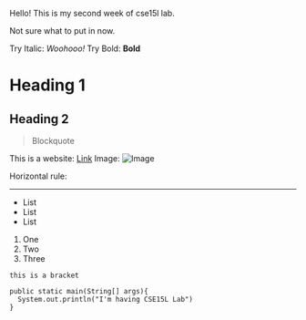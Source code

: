 Hello!
This is my second week of cse15l lab.

Not sure what to put in now.

Try Italic: _Woohooo!_
Try Bold: **Bold**	

# Heading 1

Heading 2
---------

> Blockquote

This is a website: [Link](https://ucsd-cse15l-w22.github.io/)
Image: ![Image](https://pbs.twimg.com/media/FI6AEM4VkAIp-qH?format=jpg&name=large)

Horizontal rule:

***

* List
* List
* List

1) One
2) Two
3) Three

`this is a bracket`

```
public static main(String[] args){
  System.out.println("I'm having CSE15L Lab")
}

```
